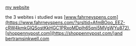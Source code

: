 [my website](https://duckpencil3.wordpress.com/)

the 3 webites i studied was [www.fahrneyspens.com](https://www.fahrneyspens.com/?srsltid=AfmBOoo_EEZ-cRW4kmkGlQSostKkHGC1PRxoMDplh65qni5MVgWYu872),[shoppennypost.com](https://shoppennypost.com/)and [bertramsinkwell.com](https://www.bertramsinkwell.com/)
